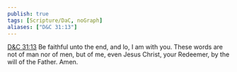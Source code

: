 ```yaml
---
publish: true
tags: [Scripture/DaC, noGraph]
aliases: ["D&C 31:13"]
---
```

[D&C 31:13](https://churchofjesuschrist.org/study/scriptures/dc-testament/dc/31?lang=eng&id=p13#p13) Be faithful unto the end, and lo, I am with you. These words are not of man nor of men, but of me, even Jesus Christ, your Redeemer, by the will of the Father. Amen.





